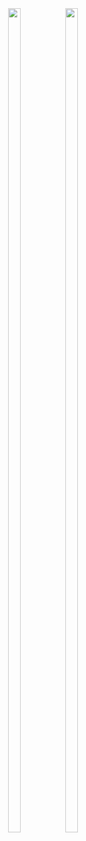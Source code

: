 <center>
  
  <img src="https://github.com/RaviNarayanBehera/e_commerce_exam/assets/148530184/144c5a1a-af33-4df6-a86e-0e802d87986f" height=65%  width=22%>

  <img src="https://github.com/RaviNarayanBehera/e_commerce_exam/assets/148530184/57f32ab3-4f57-48e4-b06b-8ec65b9d40e2" height=65%  width=22%>
</center>
